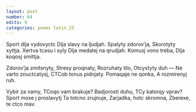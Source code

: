 ```yaml
---
layout: post
number: 64
edits: 9
categories: poems latin_25
---
```


Sport dlja vydovyctc
Dlja slavy na ljudjah.
Spalyty zdorov’ja,
Skorotyty xyttja.
Xertva tcasu i syly
Dlja medalej na qrudjah.
Komusj vono treba,
Dlja koqosj smittja.

Zdorov’ja zmitsnyty,
Stresy proqnaty,
Rozruhaty tilo,
Otcystyty duh — 
Ne varto znuctcatysj, 
CTCob tonus pidnjaty.
Pomaqaje ne qonka, 
A rozmirenyj ruh.

Vybir za vamy, 
TCoqo vam brakuje?
Badjorosti duhu,
TCy katorqy vprav? 
Sport moxe j proslavytj 
Ta totcno zrujnuje,
Zarjadka, hotc skromna,
Zberexe, te ctco mav.
